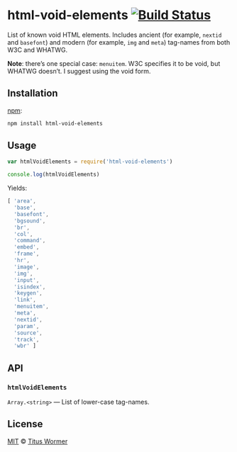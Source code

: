 # html-void-elements [![Build Status][build-badge]][build-page]

List of known void HTML elements.  Includes ancient (for example,
`nextid` and `basefont`) and modern (for example, `img` and
`meta`) tag-names from both W3C and WHATWG.

**Note**: there’s one special case: `menuitem`.  W3C specifies it to be
void, but WHATWG doesn’t.  I suggest using the void form.

## Installation

[npm][]:

```bash
npm install html-void-elements
```

## Usage

```javascript
var htmlVoidElements = require('html-void-elements')

console.log(htmlVoidElements)
```

Yields:

```js
[ 'area',
  'base',
  'basefont',
  'bgsound',
  'br',
  'col',
  'command',
  'embed',
  'frame',
  'hr',
  'image',
  'img',
  'input',
  'isindex',
  'keygen',
  'link',
  'menuitem',
  'meta',
  'nextid',
  'param',
  'source',
  'track',
  'wbr' ]
```

## API

### `htmlVoidElements`

`Array.<string>` — List of lower-case tag-names.

## License

[MIT][license] © [Titus Wormer][author]

<!-- Definition -->

[build-badge]: https://img.shields.io/travis/wooorm/html-void-elements.svg

[build-page]: https://travis-ci.org/wooorm/html-void-elements

[npm]: https://docs.npmjs.com/cli/install

[license]: LICENSE

[author]: https://wooorm.com
